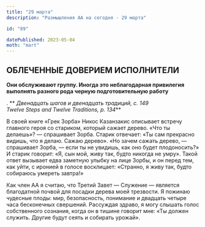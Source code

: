 ```yaml
---
title: "29 марта"
description: "Размышления АА на сегодня - 29 марта"

id: "89"

datePublished: 2023-05-04
moth: "mart"
---
```


## ОБЛЕЧЕННЫЕ ДОВЕРИЕМ ИСПОЛНИТЕЛИ

**Они обслуживают группу. Иногда это неблагодарная привилегия выполнять
разного рода черную подготовительную работу**

. ** _Двенадцать шагов и двенадцать традиций, с. 149  
Twelve Steps and Twelve Traditions, p. 134_**

В своей книге «Грек Зорба» Никос Казанзакис описывает встречу главного героя
со стариком, который сажает дерево. «Что ты делаешь»? — спрашивает Зорба.
Старик отвечает: «Ты сам прекрасно видишь, что я делаю. Сажаю дерево». «Но
зачем сажать дерево, — спрашивает Зорба, — если ты не увидишь, как оно будет
плодоносить?» И старик говорит: «Я, сын мой, живу так, будто никогда не умру».
Такой ответ вызывает едва заметную улыбку на лице Зорбы, и он перед тем, как
уйти, с иронией в голосе восклицает: «Странно, я живу так, будто собираюсь
умереть завтра!»

Как член АА я считаю, что Третий Завет — Служение — является благодатной
почвой для посадки дерева моей трезвости. Я пожинаю чудесные плоды: мир,
безопасность, понимание и двадцать четыре часа бесконечных свершений.
Рассуждая здраво, я могу слышать голос собственного сознания, когда он в
тишине говорит мне: «Ты должен служить. Другие будут сеять и собирать урожай».
